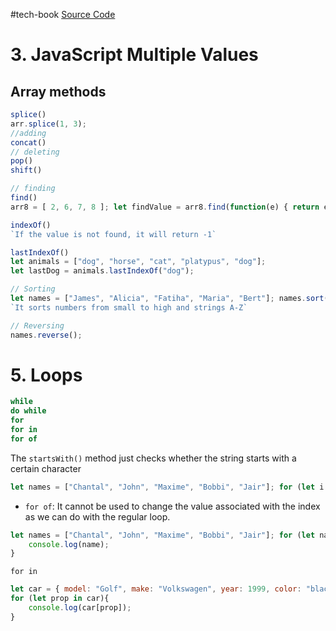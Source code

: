 #tech-book 
[Source Code](https://github.com/PacktPublishing/JavaScript-from-Beginner-to-Professional)

# 3. JavaScript Multiple Values
## Array methods
```js
splice()
arr.splice(1, 3);
//adding
concat()
// deleting
pop()
shift()

// finding
find()
arr8 = [ 2, 6, 7, 8 ]; let findValue = arr8.find(function(e) { return e === 6}); let findValue2 = arr8.find(e => e === 10); console.log(findValue, findValue2);

indexOf()
`If the value is not found, it will return -1`

lastIndexOf()
let animals = ["dog", "horse", "cat", "platypus", "dog"]; 
let lastDog = animals.lastIndexOf("dog");

// Sorting
let names = ["James", "Alicia", "Fatiha", "Maria", "Bert"]; names.sort();
`It sorts numbers from small to high and strings A-Z`

// Reversing
names.reverse();
```

# 5. Loops
```js
while
do while
for
for in
for of
```

The `startsWith()` method just checks whether the string starts with a certain character
```js
let names = ["Chantal", "John", "Maxime", "Bobbi", "Jair"]; for (let i = 0; i < names.length; i ++){ if(names[i].startsWith("M")){ delete names[i]; continue; } names[i] = "hello " + names[i]; } console.log(names);
```

- `for of`: It cannot be used to change the value associated with the index as we can do with the regular loop.
```js
let names = ["Chantal", "John", "Maxime", "Bobbi", "Jair"]; for (let name of names){ 
	console.log(name); 
}
```

`for in`
```js
let car = { model: "Golf", make: "Volkswagen", year: 1999, color: "black", }; 
for (let prop in car){ 
	console.log(car[prop]); 
}
```


